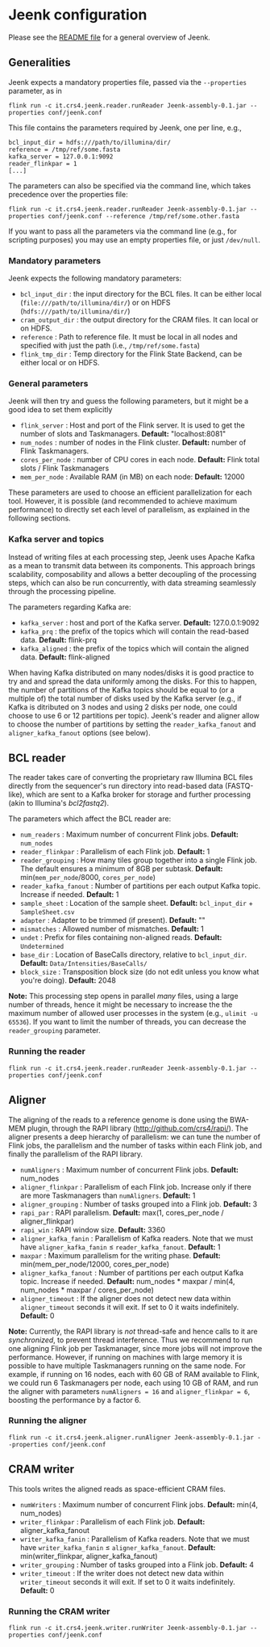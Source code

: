 # Jeenk configuration

Please see the [README file](README.md) for a general overview of Jeenk.

## Generalities

Jeenk expects a mandatory properties file, passed via the
`--properties` parameter, as in

```
flink run -c it.crs4.jeenk.reader.runReader Jeenk-assembly-0.1.jar --properties conf/jeenk.conf
```

This file contains the parameters required by Jeenk, one per line,
e.g.,

```
bcl_input_dir = hdfs:///path/to/illumina/dir/
reference = /tmp/ref/some.fasta
kafka_server = 127.0.0.1:9092
reader_flinkpar = 1
[...]
```

The parameters can also be specified via the command line, which takes
precedence over the properties file:

```
flink run -c it.crs4.jeenk.reader.runReader Jeenk-assembly-0.1.jar --properties conf/jeenk.conf --reference /tmp/ref/some.other.fasta
```

If you want to pass all the parameters via the command line (e.g., for
scripting purposes) you may use an empty properties file, or just
`/dev/null`.

### Mandatory parameters

Jeenk expects the following mandatory parameters:

- `bcl_input_dir` : the input directory for the BCL files. It can be
  either local (`file:///path/to/illumina/dir/`) or on HDFS
  (`hdfs:///path/to/illumina/dir/`)
- `cram_output_dir` : the output directory for the CRAM files. It can
  local or on HDFS.
- `reference` : Path to reference file. It must be local in all nodes
  and specified with just the path (i.e., `/tmp/ref/some.fasta`)
- `flink_tmp_dir` : Temp directory for the Flink State Backend, can be
  either local or on HDFS.

### General parameters

Jeenk will then try and guess the following parameters, but it might
be a good idea to set them explicitly

- `flink_server` : Host and port of the Flink server. It is used to
  get the number of slots and Taskmanagers. **Default:**
  "localhost:8081"
- `num_nodes` : number of nodes in the Flink cluster. **Default:**
  number of Flink Taskmanagers.
- `cores_per_node` : number of CPU cores in each node. **Default:**
  Flink total slots / Flink Taskmanagers
- `mem_per_node` : Available RAM (in MB) on each node: **Default:**
  12000

These parameters are used to choose an efficient parallelization for
each tool. However, it is possible (and recommended to achieve maximum
performance) to directly set each level of parallelism, as explained
in the following sections.

### Kafka server and topics

Instead of writing files at each processing step, Jeenk uses Apache
Kafka as a mean to transmit data between its components. This approach
brings scalability, composability and allows a better decoupling of
the processing steps, which can also be run concurrently, with data
streaming seamlessly through the processing pipeline.

The parameters regarding Kafka are:

- `kafka_server` : host and port of the Kafka server. **Default:**
  127.0.0.1:9092
- `kafka_prq` : the prefix of the topics which will contain the
  read-based data. **Default:** flink-prq
- `kafka_aligned` : the prefix of the topics which will contain the
  aligned data. **Default:** flink-aligned

When having Kafka distributed on many nodes/disks it is good practice
to try and and spread the data uniformly among the disks. For this to
happen, the number of partitions of the Kafka topics should be equal
to (or a multiple of) the total number of disks used by the Kafka
server (e.g., if Kafka is ditributed on 3 nodes and using 2 disks per
node, one could choose to use 6 or 12 partitions per topic). Jeenk's
reader and aligner allow to choose the number of partitions by setting
the `reader_kafka_fanout` and `aligner_kafka_fanout` options (see
below).

## BCL reader

The reader takes care of converting the proprietary raw Illumina BCL
files directly from the sequencer's run directory into read-based data
(FASTQ-like), which are sent to a Kafka broker for storage and further
processing (akin to Illumina's *bcl2fastq2*).

The parameters which affect the BCL reader are:

- `num_readers` : Maximum number of concurrent Flink
  jobs. **Default:** `num_nodes`
- `reader_flinkpar` : Parallelism of each Flink job. **Default:** 1
- `reader_grouping` : How many tiles group together into a single
  Flink job. The default ensures a minimum of 8GB per
  subtask. **Default:** min(`mem_per_node`/8000, `cores_per_node`)
- `reader_kafka_fanout` : Number of partitions per each output Kafka
  topic. Increase if needed. **Default:** 1
- `sample_sheet` : Location of the sample sheet. **Default:**
  `bcl_input_dir` + `SampleSheet.csv`
- `adapter` : Adapter to be trimmed (if present). **Default:** ""
- `mismatches` : Allowed number of mismatches. **Default:** 1
- `undet` : Prefix for files containing non-aligned
  reads. **Default:** `Undetermined`
- `base_dir` : Location of BaseCalls directory, relative to
  `bcl_input_dir`. **Default:** `Data/Intensities/BaseCalls/`
- `block_size` : Transposition block size (do not edit unless you know
  what you're doing). **Default:** 2048

**Note:** This processing step opens in parallel *many* files, using a
large number of threads, hence it might be necessary to increase the
the maximum number of allowed user processes in the system (e.g.,
`ulimit -u 65536`). If you want to limit the number of threads, you
can decrease the `reader_grouping` parameter.

### Running the reader

```
flink run -c it.crs4.jeenk.reader.runReader Jeenk-assembly-0.1.jar --properties conf/jeenk.conf
```

## Aligner

The aligning of the reads to a reference genome is done using the
BWA-MEM plugin, through the RAPI library
(http://github.com/crs4/rapi/). The aligner presents a deep hierarchy
of parallelism: we can tune the number of Flink jobs, the parallelism
and the number of tasks within each Flink job, and finally the
parallelism of the RAPI library.

- `numAligners` : Maximum number of concurrent Flink
  jobs. **Default:** num_nodes
- `aligner_flinkpar` : Parallelism of each Flink job. Increase only if
  there are more Taskmanagers than `numAligners`. **Default:** 1
- `aligner_grouping` : Number of tasks grouped into a Flink
  job. **Default:** 3
- `rapi_par` : RAPI parallelism. **Default:** max(1, cores_per_node /
  aligner_flinkpar)
- `rapi_win` : RAPI window size. **Default:** 3360
- `aligner_kafka_fanin` : Parallelism of Kafka readers. Note that we
  must have `aligner_kafka_fanin` ≤
  `reader_kafka_fanout`. **Default:** 1
- `maxpar` : Maximum parallelism for the writing phase. **Default:**
  min(mem_per_node/12000, cores_per_node)
- `aligner_kafka_fanout` : Number of partitions per each output Kafka
  topic. Increase if needed. **Default:** num_nodes *
  maxpar / min(4, num_nodes * maxpar / cores_per_node)
- `aligner_timeout` : If the aligner does not detect new data within
  `aligner_timeout` seconds it will exit. If set to 0 it waits
  indefinitely. **Default:** 0

**Note:** Currently, the RAPI library is *not* thread-safe and hence
calls to it are *synchronized*, to prevent thread interference. Thus
we recommend to run one aligning Flink job per Taskmanager, since more
jobs will not improve the performance. However, if running on
machines with large memory it is possible to have multiple
Taskmanagers running on the same node. For example, if running on 16
nodes, each with 60 GB of RAM available to Flink, we could run 6
Taskmanagers per node, each using 10 GB of RAM, and run the aligner
with parameters `numAligners = 16` and `aligner_flinkpar = 6`,
boosting the performance by a factor 6.

### Running the aligner

```
flink run -c it.crs4.jeenk.aligner.runAligner Jeenk-assembly-0.1.jar --properties conf/jeenk.conf
```

## CRAM writer

This tools writes the aligned reads as space-efficient CRAM files.

- `numWriters` : Maximum number of concurrent Flink jobs. **Default:**
  min(4, num_nodes)
- `writer_flinkpar` : Parallelism of each Flink job. **Default:**
  aligner_kafka_fanout
- `writer_kafka_fanin` : Parallelism of Kafka readers.  Note that we
  must have `writer_kafka_fanin` ≤
  `aligner_kafka_fanout`. **Default:** min(writer_flinkpar,
  aligner_kafka_fanout)
- `writer_grouping` : Number of tasks grouped into a Flink
  job. **Default:** 4
- `writer_timeout` : If the writer does not detect new data within
  `writer_timeout` seconds it will exit. If set to 0 it waits
  indefinitely. **Default:** 0

### Running the CRAM writer

```
flink run -c it.crs4.jeenk.writer.runWriter Jeenk-assembly-0.1.jar --properties conf/jeenk.conf
```

